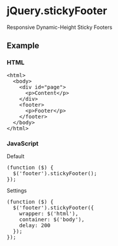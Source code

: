 # jQuery.stickyFooter
Responsive Dynamic-Height Sticky Footers

## Example

### HTML

<pre>&lt;html>
  &lt;body>
    &lt;div id="page">
      &lt;p>Content&lt;/p>
    &lt;/div>
    &lt;footer>
      &lt;p>Footer&lt;/p>
    &lt;/footer>
  &lt;/body>
&lt;/html></pre>

### JavaScript
Default
<pre>(function ($) {
  $('footer').stickyFooter();
});</pre>

Settings
<pre>(function ($) {
  $('footer').stickyFooter({
    wrapper: $('html'),
    container: $('body'),
    delay: 200
  });
});</pre>

